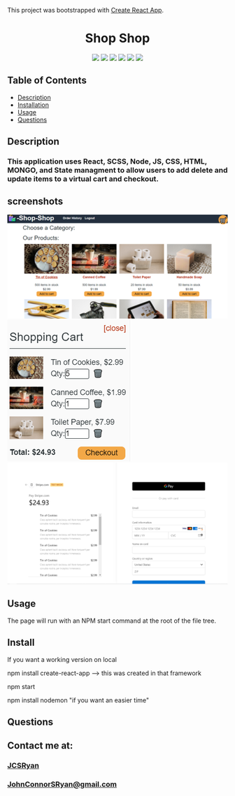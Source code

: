 This project was bootstrapped with [Create React App](https://github.com/facebook/create-react-app).

<h1 align="center">Shop Shop</h1>

<p align="center">
<img src="https://img.shields.io/badge/Javascript-brightgreen"/>
<img src="https://img.shields.io/badge/React-red"/>
<img src="https://img.shields.io/badge/Node.js-success"/>
<img src="https://img.shields.io/badge/SCSS-blue"/>  
<img src="https://img.shields.io/badge/Insomnia-orange"/>
<img src="https://img.shields.io/badge/PRs-welcome-brightgreen.svg?style=flat-square">
</p>



## Table of Contents
- [Description](#description)
- [Installation](#install)
- [Usage](#usage)
- [Questions](#questions)

## Description
### This application uses React, SCSS, Node, JS, CSS, HTML, MONGO, and State managment to allow users to add delete and update items to a virtual cart and checkout. 

## screenshots
![](2020-08-23-04-57-42.png)
![](2020-08-23-04-58-04.png)
![](2020-08-23-04-58-22.png)


## Usage
The page will run with an NPM start command at the root of the file tree.


## Install
If you want a working version on local

npm install create-react-app  --> this was created in that framework

npm start

npm install nodemon "if you want an easier time"


## Questions
## Contact me at:
### [JCSRyan](https://github.com/jcsryan)
### JohnConnorSRyan@gmail.com
